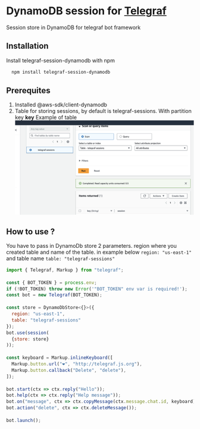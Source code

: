 # DynamoDB session for [Telegraf](https://github.com/telegraf/telegraf)

Session store in DynamoDB for telegraf bot framework

## Installation

Install telegraf-session-dynamodb with npm

```bash
  npm install telegraf-session-dynamodb
```

## Prerequites
1. Installed @aws-sdk/client-dynamodb
2. Table for storing sessions, by default is telegraf-sessions. With partition key **key**
Example of table
   ![DynamoDB settings](./doc/dynamo-db-settings.png "DynamoDb settings")

## How to use ?
You have to pass in DynamoDb store 2 parameters. region where you created table and name of the table. 
in example below ```region: "us-east-1"``` and table name ```table: "telegraf-sessions"```

```javascript
import { Telegraf, Markup } from "telegraf";

const { BOT_TOKEN } = process.env;
if (!BOT_TOKEN) throw new Error('"BOT_TOKEN" env var is required!');
const bot = new Telegraf(BOT_TOKEN);

const store = DynamoDbStore<{}>({
  region: "us-east-1",
  table: "telegraf-sessions"
});
bot.use(session(
  {store: store}
));

const keyboard = Markup.inlineKeyboard([
  Markup.button.url("❤️", "http://telegraf.js.org"),
  Markup.button.callback("Delete", "delete"),
]);

bot.start(ctx => ctx.reply("Hello"));
bot.help(ctx => ctx.reply("Help message"));
bot.on("message", ctx => ctx.copyMessage(ctx.message.chat.id, keyboard));
bot.action("delete", ctx => ctx.deleteMessage());

bot.launch();
```

```javascript


```



